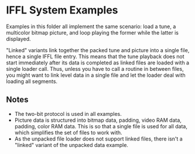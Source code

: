# IFFL System Examples
Examples in this folder all implement the same scenario: load a tune, a multicolor bitmap picture, and loop playing the former while the latter is displayed.

"Linked" variants link together the packed tune and picture into a single file, hence a single IFFL file entry. This means that the tune playback does not start immediately after its data is completed as linked files are loaded with a single loader call. Thus, unless you have to call a routine in between files, you might want to link level data in a single file and let the loader deal with loading all segments.

## Notes
- The two-bit protocol is used in all examples.
- Picture data is structured into bitmap data, padding, video RAM data, padding, color RAM data. This is so that a single file is used for all data, which simplifies the set of files to work with.
- As the unpacked file loader does not support linked files, there isn't a "linked" variant of the unpacked data example.
